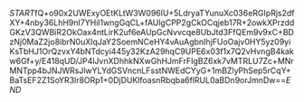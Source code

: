 $START$fQ+o90x2UWExyOEtKLtW3W096lU+5LdryaTYunuXc036eRGIpRjs2dfXY+4nby36LhH9nI7YHil1wngGqCL+fAUlgCPP2gCkOCqjeb17R+2owkXPrzddGKzV3QWBiR2OkOax4ntLirK2uf6eAUpGcNvvcqe8UbJtd3FfQEm9v9xC+BDzNj0MaZ2jo8ibrN0uXIqJaY2SoemNCeHY4vAuAgbnIhjFUoOajv0HY5yz09yiKsTbHJ1OrQzvxY4bNTdcyi445y32KzA29hqC9UPE6x03f1x7Q2vHvngB4kakw6Gf+y/E418qUD/JP4lJvnXDhhkNXwGhHJmFrFIgBZ6xk7vMTRLU7Zc+MNrMNTpp4bJNJWRsJlwYLYdGSVncnLFsstNWEdCYyG+1mBZlyPhSep5rCqY+BaTsEF2Z1SoYR3lr8ORp1+0DjDUKlfoasnRbqba6flRUL0aBDn9orJmnDw==$END$